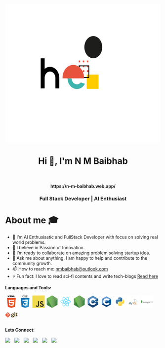 <p align="center"> <img src="image/hello.gif" alt="hello" width="650px" height="450px" /> </p>
<h1 align="center">Hi 👋, I'm N M Baibhab</h1>

<br/>
<h4 align="center">https://n-m-baibhab.web.app/</h4>
<h3 align="center">Full Stack Developer | AI Enthusiast </h3>

# About me :mortar_board:

- 🔭 I’m AI Enthusiastic and FullStack Developer with focus on solving real world problems.
- 🌱 I believe in Passion of Innovation.
- 👯 I’m ready to collaborate on amazing problem solving startup idea.
- 💬 Ask me about anything, I am happy to help and contribute to the community growth.
- 📫 How to reach me: nmbaibhab@outlook.com
- ⚡ Fun fact: I love to read sci-fi contents and write tech-blogs [Read here](https://medium.com/@nmbaibhab)

**Languages and Tools:** 
<br/>
<br/>
<code><img height="40" src="https://raw.githubusercontent.com/github/explore/80688e429a7d4ef2fca1e82350fe8e3517d3494d/topics/html/html.png"></code>
<code><img height="40" src="https://raw.githubusercontent.com/github/explore/80688e429a7d4ef2fca1e82350fe8e3517d3494d/topics/css/css.png"></code>
<code><img height="40" src="https://raw.githubusercontent.com/github/explore/80688e429a7d4ef2fca1e82350fe8e3517d3494d/topics/javascript/javascript.png"></code>
<code><img height="40" src="https://raw.githubusercontent.com/github/explore/80688e429a7d4ef2fca1e82350fe8e3517d3494d/topics/nodejs/nodejs.png"></code>
<code><img height="40" src="https://raw.githubusercontent.com/github/explore/80688e429a7d4ef2fca1e82350fe8e3517d3494d/topics/react/react.png"></code>
<code><img height="40" src="https://raw.githubusercontent.com/github/explore/80688e429a7d4ef2fca1e82350fe8e3517d3494d/topics/nodejs/nodejs.png"></code>
<code><img height="40" src="https://raw.githubusercontent.com/github/explore/80688e429a7d4ef2fca1e82350fe8e3517d3494d/topics/cpp/cpp.png"></code>
<code><img height="40" src="https://raw.githubusercontent.com/github/explore/80688e429a7d4ef2fca1e82350fe8e3517d3494d/topics/c/c.png"></code>
<code><img height="40" src="https://raw.githubusercontent.com/github/explore/80688e429a7d4ef2fca1e82350fe8e3517d3494d/topics/python/python.png"></code>
<code><img height="40" src="https://raw.githubusercontent.com/github/explore/80688e429a7d4ef2fca1e82350fe8e3517d3494d/topics/mysql/mysql.png"></code>
<code><img height="40" src="https://raw.githubusercontent.com/github/explore/80688e429a7d4ef2fca1e82350fe8e3517d3494d/topics/mongodb/mongodb.png"></code>
<code><img height="40" src="https://raw.githubusercontent.com/github/explore/80688e429a7d4ef2fca1e82350fe8e3517d3494d/topics/git/git.png"></code>
<br/>
<br/>
**Lets Connect:** 
<br/>
<br/>
<a href="https://www.linkedin.com/in/n-m-baibhab-0367921a4/">
  <img align="left" width="30px" src="https://cdn.jsdelivr.net/npm/simple-icons@v3/icons/linkedin.svg"  />
</a>
<a href="https://twitter.com/nmbaibhab">
  <img align="left" width="30px" src="https://cdn.jsdelivr.net/npm/simple-icons@v3/icons/twitter.svg" />
</a>
<a href="https://www.facebook.com/nm.baibhab">
  <img align="left" width="30px" src="https://cdn.jsdelivr.net/npm/simple-icons@v3/icons/facebook.svg" />
</a>
<a href="https://www.instagram.com/n_m_sipu/">
  <img align="left" width="30px" src="https://cdn.jsdelivr.net/npm/simple-icons@v3/icons/instagram.svg" />
</a>
<a href="mailto:nmbaibhab@yahoo.com">
  <img align="left" width="30px" src="https://cdn.jsdelivr.net/npm/simple-icons@v3/icons/gmail.svg" />
</a>
<a href="http://medium.com/@nmbaibhab">
  <img align="left" width="30px" src="https://cdn.jsdelivr.net/npm/simple-icons@v3/icons/medium.svg" />
</a>

